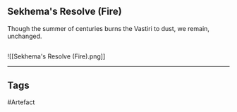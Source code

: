 ## Sekhema's Resolve (Fire)
Though the summer of centuries burns the
Vastiri to dust, we remain, unchanged.
## 
![[Sekhema's Resolve (Fire).png]]

---
## Tags
#Artefact